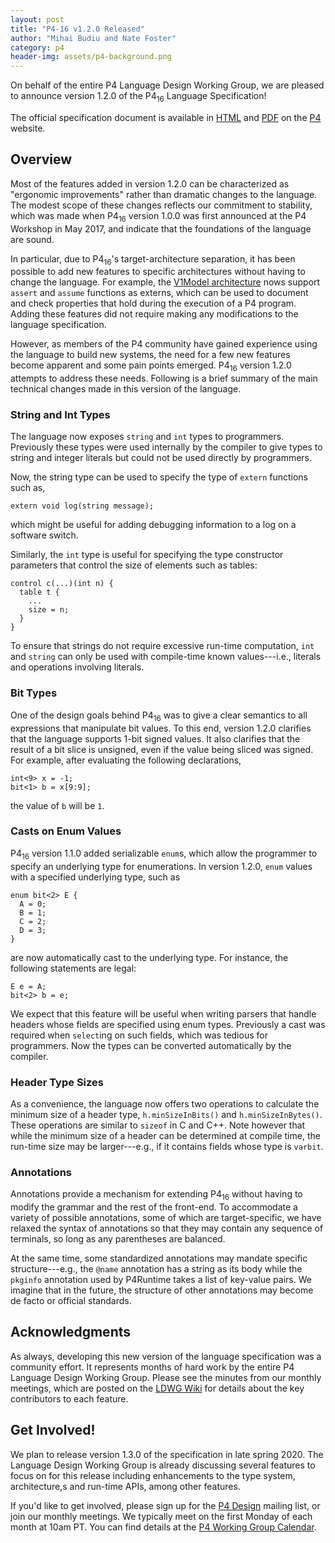 ```yaml
---
layout: post
title: "P4-16 v1.2.0 Released"
author: "Mihai Budiu and Nate Foster"
category: p4
header-img: assets/p4-background.png
---
```


On behalf of the entire P4 Language Design Working Group, we are
pleased to announce version 1.2.0 of the P4<sub>16</sub> Language
Specification! 

The official specification document is available in
[HTML](https://p4.org/p4-spec/docs/P4-16-v1.2.0.html) and
[PDF](https://p4.org/p4-spec/docs/P4-16-v1.2.0.pdf) on the
[P4](https://p4.org) website.

## Overview

Most of the features added in version 1.2.0 can be characterized as
"ergonomic improvements" rather than dramatic changes to the language.
The modest scope of these changes reflects our commitment to
stability, which was made when P4<sub>16</sub> version 1.0.0 was first
announced at the P4 Workshop in May 2017, and indicate that the
foundations of the language are sound. 

In particular, due to P4<sub>16</sub>'s target-architecture
separation, it has been possible to add new features to specific
architectures without having to change the language. For example, the
[V1Model
architecture](https://github.com/p4lang/p4c/blob/master/p4include/v1model.p4#L561)
nows support `assert` and `assume` functions as externs, which can be
used to document and check properties that hold during the execution
of a P4 program. Adding these features did not require making any
modifications to the language specification.

However, as members of the P4 community have gained experience using
the language to build new systems, the need for a few new features
become apparent and some pain points emerged. P4<sub>16</sub> version
1.2.0 attempts to address these needs. Following is a brief summary of
the main technical changes made in this version of the language.

### String and Int Types

The language now exposes `string` and `int` types to programmers.
Previously these types were used internally by the compiler to give
types to string and integer literals but could not be used directly by
programmers.

Now, the string type can be used to specify the type of `extern`
functions such as,
```
extern void log(string message);
``` 
which might be useful for adding debugging information to a log on a
software switch.

Similarly, the `int` type is useful for specifying the type
constructor parameters that control the size of elements such as
tables:
```
control c(...)(int n) {
  table t {
    ...
    size = n;
  } 
}
```
To ensure that strings do not require excessive run-time
computation, `int` and `string` can only be used with compile-time
known values---i.e., literals and operations involving literals.

### Bit Types

One of the design goals behind P4<sub>16</sub> was to give a clear
semantics to all expressions that manipulate bit values. To this end,
version 1.2.0 clarifies that the language supports 1-bit signed
values. It also clarifies that the result of a bit slice is unsigned,
even if the value being sliced was signed. For example, after
evaluating the following declarations,

```
int<9> x = -1;
bit<1> b = x[9:9];
```
the value of `b` will be `1`.

### Casts on Enum Values

P4<sub>16</sub> version 1.1.0 added serializable `enum`s, which allow
the programmer to specify an underlying type for enumerations. In
version 1.2.0, `enum` values with a specified underlying type, such as
```
enum bit<2> E {
  A = 0;
  B = 1;
  C = 2;
  D = 3;
}
```
are now automatically cast to the underlying type. For instance, the
following statements are legal:
```
E e = A;
bit<2> b = e;
```
We expect that this feature will be useful when writing parsers that
handle headers whose fields are specified using enum types. Previously
a cast was required when `select`ing on such fields, which was tedious
for programmers. Now the types can be converted automatically by the
compiler.

### Header Type Sizes

As a convenience, the language now offers two operations to calculate
the minimum size of a header type, `h.minSizeInBits()` and
`h.minSizeInBytes()`. These operations are similar to `sizeof` in C
and C++. Note however that while the minimum size of a header can be
determined at compile time, the run-time size may be larger---e.g., if
it contains fields whose type is `varbit`.

### Annotations

Annotations provide a mechanism for extending P4<sub>16</sub> without
having to modify the grammar and the rest of the front-end. To
accommodate a variety of possible annotations, some of which are
target-specific, we have relaxed the syntax of annotations so that
they may contain any sequence of terminals, so long as any parentheses
are balanced.

At the same time, some standardized annotations may mandate specific
structure---e.g., the `@name` annotation has a string as its body
while the `pkginfo` annotation used by P4Runtime takes a list of
key-value pairs. We imagine that in the future, the structure of other
annotations may become de facto or official standards.

## Acknowledgments

As always, developing this new version of the language specification
was a community effort. It represents months of hard work by the
entire P4 Language Design Working Group. Please see the minutes from
our monthly meetings, which are posted on the [LDWG
Wiki](https://github.com/p4lang/p4-spec/wiki/Language-Design-Working-Group)
for details about the key contributors to each feature.

## Get Involved!

We plan to release version 1.3.0 of the specification in late spring
2020. The Language Design Working Group is already discussing several
features to focus on for this release including enhancements to the
type system, architecture,s and run-time APIs, among other features.

If you'd like to get involved, please sign up for the [P4
Design](https://lists.p4.org/mailman/listinfo/p4-design_lists.p4.org)
mailing list, or join our monthly meetings. We typically meet on the
first Monday of each month at 10am PT. You can find details at the [P4
Working Group Calendar](https://calendar.google.com/calendar?cid=ajR0bzQycnNqcXRma3MwcWI3aWFoOGdvdXNAZ3JvdXAuY2FsZW5kYXIuZ29vZ2xlLmNvbQ).
